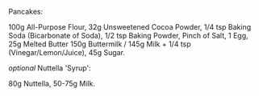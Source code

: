 Pancakes:

100g All-Purpose Flour,
32g Unsweetened Cocoa Powder,
1/4 tsp Baking Soda (Bicarbonate of Soda),
1/2 tsp Baking Powder,
Pinch of Salt,
1 Egg,
25g Melted Butter
150g Buttermilk / 145g Milk + 1/4 tsp (Vinegar/Lemon/Juice),
45g Sugar.


*optional* Nuttella 'Syrup':

80g Nuttella,
50-75g Milk.